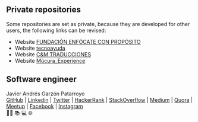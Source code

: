 ## Private repositories
Some repositories are set as private, because they are developed for other users, the following links can be revised:
* Website [FUNDACIÓN ENFÓCATE CON PROPÓSITO](http://www.enfocateconproposito.org/)
* Website [tecnoayuda](https://www.tecnoayuda.co/)
* Website [C&M TRADUCCIONES](http://www.cymtraducciones.com/)
* Website [Múcura_Experience](http://www.mucuraexperience.com/)

## Software engineer
Javier Andrés Garzón Patarroyo  
[GitHub](https://github.com/javierandresgp/)  |  [Linkedin](https://www.linkedin.com/in/javierandresgp/)  |  [Twitter](https://twitter.com/javierandresgp0)  |  [HackerRank](https://www.hackerrank.com/javierandresgp)  |  [StackOverflow](https://stackoverflow.com/users/13728583/javierandresgp)  |  [Medium](https://medium.com/@javierandresgp)  |  [Quora](https://es.quora.com/profile/Javier-Andr%C3%A9s-9)  |  [Meetup](https://www.meetup.com/es/members/305321275/)  |  [Facebook](https://www.facebook.com/javierandresgp0/)  |  [Instagram](https://www.instagram.com/javierandresgp/)  
:man_technologist: :books: :computer: :globe_with_meridians:
<!--
**javierandresgp/javierandresgp** is a ✨ _special_ ✨ repository because its `README.md` (this file) appears on your GitHub profile.
### Hi there 👋

Here are some ideas to get you started:

- 🔭 I’m currently working on ...
- 🌱 I’m currently learning ...
- 👯 I’m looking to collaborate on ...
- 🤔 I’m looking for help with ...
- 💬 Ask me about ...
- 📫 How to reach me: ...
- 😄 Pronouns: ...
- ⚡ Fun fact: ...
-->
